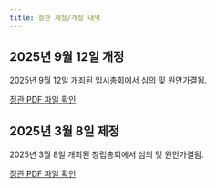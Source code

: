 ```yaml
---
title: 정관 제정/개정 내역
---
```

## 2025년 9월 12일 개정

2025년 9월 12일 개죄된 임시총회에서 심의 및 원안가결됨.

[정관 PDF 파일 확인](../정관_20250912.pdf)

## 2025년 3월 8일 제정

2025년 3월 8일 개최된 창립총회에서 심의 및 원안가결됨.

[정관 PDF 파일 확인](../정관_공개용_서명없음_20250308.pdf)
